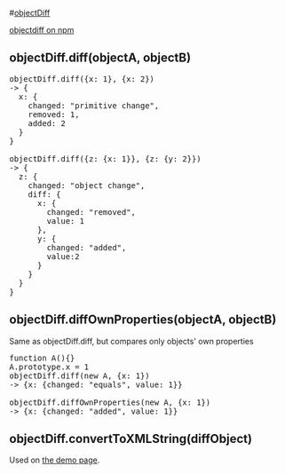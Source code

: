 #[objectDiff](http://nv.github.com/objectDiff.js/)

[objectdiff on npm](http://search.npmjs.org/#/objectdiff)


## objectDiff.diff(objectA, objectB)

<pre>
objectDiff.diff({x: 1}, {x: 2})
-> {
  x: {
    changed: "primitive change",
    removed: 1,
    added: 2
  }
}

objectDiff.diff({z: {x: 1}}, {z: {y: 2}})
-> {
  z: {
    changed: "object change",
    diff: {
      x: {
        changed: "removed",
        value: 1
      },
      y: {
        changed: "added",
        value:2
      }
    }
  }
}
</pre>


## objectDiff.diffOwnProperties(objectA, objectB)

Same as objectDiff.diff, but compares only objects' own properties

<pre>
function A(){}
A.prototype.x = 1
objectDiff.diff(new A, {x: 1})
-> {x: {changed: "equals", value: 1}}

objectDiff.diffOwnProperties(new A, {x: 1})
-> {x: {changed: "added", value: 1}}
</pre>

## objectDiff.convertToXMLString(diffObject)

Used on [the demo page](http://nv.github.com/objectDiff.js/).
